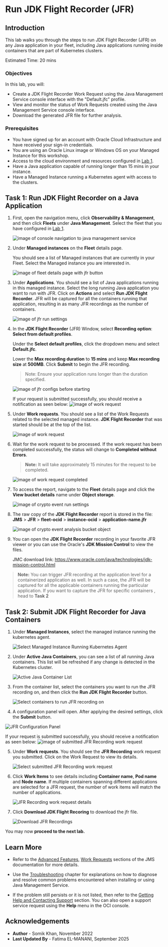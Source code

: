 # Run JDK Flight Recorder (JFR)

## Introduction

This lab walks you through the steps to run JDK Flight Recorder (JFR) on any Java application in your fleet, including Java applications running inside containers that are part of Kubernetes clusters.

Estimated Time: 20 mins

### Objectives

In this lab, you will:

* Create a JDK Flight Recorder Work Request using the Java Management Service console interface with the "Default.jfc" profile.
* View and monitor the status of Work Requests created using the Java Management Service console interface.
* Download the generated JFR file for further analysis.



### Prerequisites

* You have signed up for an account with Oracle Cloud Infrastructure and have received your sign-in credentials.
* You are using an Oracle Linux image or Windows OS on your Managed Instance for this workshop.
* Access to the cloud environment and resources configured in [Lab 1](?lab=set-up-and-enable-advanced-features-on-java-management-service).
* Have a Java application capable of running longer than 15 mins in your instance.
* Have a Managed Instance running a Kubernetes agent with access to the clusters.

## Task 1: Run JDK Flight Recorder on a Java Application

1. First, open the navigation menu, click **Observability & Management**, and then click **Fleets** under **Java Management**. Select the fleet that you have configured in [Lab 1](?lab=set-up-and-enable-advanced-features-on-java-management-service).

    ![image of console navigation to java management service](images/console-navigation-jms.png)

2. Under **Managed instances** on the **Fleet** details page.

    You should see a list of Managed instances that are currently in your Fleet. Select the Managed instance you are interested in.

    ![image of fleet details page with jfr button](images/fleet-managed-instances.png)

3. Under **Applications**. You should see a list of Java applications running in this managed instance. Select the long running Java application you want to run with JFR.  Click on **Actions** and select **Run JDK Flight Recorder**. JFR will be captured for all the containers running that application, resulting in as many JFR recordings as the number of containers.

    ![image of jfr run settings](images/managed-instance-applications-run-jfr.png)

4. In the **JDK Flight Recorder** (JFR) Window, select **Recording option**: **Select from default profiles**.

    Under the **Select default profiles**, click the dropdown menu and select **Default.jfc**.

    Lower the **Max recording duration** to **15 mins** and keep **Max recording size** at **500MB**. Click **Submit** to begin the JFR recording.

    > Note: Ensure your application runs longer than the duration specified.

    ![image of jfr configs before starting](images/jfr-config-start.png)

    If your request is submitted successfully, you should receive a notification as seen below:
    ![image of work request](images/jfr-work-request-started-notification.png)

5. Under **Work requests**. You should see a list of the Work Requests related to the selected managed instance. **JDK Flight Recorder** that was started should be at the top of the list.

    ![image of work request](images/jfr-work-request-started.png)

6. Wait for the work request to be processed. If the work request has been completed successfully, the status will change to **Completed without Errors**.

    > **Note:** It will take approximately 15 minutes for the request to be completed.

    ![image of work request completed](images/jfr-work-request-completed.png)

7. To access the report, navigate to the **Fleet** details page and click the **View bucket details** name under **Object storage**.

    ![image of crypto event run settings](images/fleet-bucket-link.png)

8. The raw copy of the **JDK Flight Recorder** report is stored in the file: **JMS** > **JFR** > **fleet-ocid** > **instance-ocid** > **application-name.jfr**

    ![image of crypto event analysis bucket object](images/jfr-recording-download.png)

9. You can open the **JDK Flight Recorder** recording in your favorite JFR viewer or you can use the Oracle's **JDK Mission Control** to view the files. 

    JMC download link: https://www.oracle.com/java/technologies/jdk-mission-control.html

> **Note:** You can trigger JFR recording at the application level for a containerized application as well. In such a case, the JFR will be captured for all the applicable containers running the particular application. If you want to capture the JFR for specific containers , head to **Task 2**

## Task 2: Submit JDK Flight Recorder for Java Containers

1. Under **Managed Instances**, select the managed instance running the kubernetes agent.

    ![Select Managed Instance Running Kubernetes Agent](images/managed-instance-with-kubernetes-agent.png)

2. Under **Active Java Containers**, you can see a list of all running Java containers. This list will be refreshed if any change is detected in the Kubernetes cluster.

   ![Active Java Container List](images/active-java-container-list.png)

3. From the container list, select the containers you want to run the JFR recording on, and then click the **Run JDK Flight Recorder** button.

   ![Select containers to run JFR recording on](images/select-containers-to-run-JFR.png)

4.  A configuration panel will open. After applying the desired settings, click the **Submit** button.

   ![JFR Configuration Panel](images/JFR-configuration-pannel.png)

   If your request is submitted successfully, you should receive a notification as seen below:
   ![image of submitted JFR Recording work request](images/submitted-JFR-recording-work-request.png)

5. Under **Work requests**. You should see the **JFR Recording** work request you submitted. Click on the Work Request to view its details.

   ![Select submitted JFR Recording work request](images/select-submitted-JFR-work-request.png)

6. Click **Work Items** to see details including **Container name**, **Pod name** and **Node name**. If multiple containers spanning different applications are selected for a JFR request, the number of work items will match the number of applications.

   ![JFR Recording work request details](images/JFR-work-request-details.png)

7. Click **Download JDK Flight Recoring** to download the jfr file.

   ![Download JFR Recordings](images/download-jfr-recodring.png)

You may now **proceed to the next lab.**

## Learn More
 * Refer to the [Advanced Features](https://docs.oracle.com/en-us/iaas/jms/doc/advanced-features.html), [Work Requests](https://docs.oracle.com/en-us/iaas/jms/doc/using-java-management-service.html#GUID-77AEEBC0-93A5-4E99-96D6-BEE0FEE4539F) sections of the JMS documentation for more details.

 * Use the [Troubleshooting](https://docs.oracle.com/en-us/iaas/jms/doc/troubleshooting.html#GUID-2D613C72-10F3-4905-A306-4F2673FB1CD3) chapter for explanations on how to diagnose and resolve common problems encountered when installing or using Java Management Service.

 * If the problem still persists or it is not listed, then refer to the [Getting Help and Contacting Support](https://docs.oracle.com/en-us/iaas/Content/GSG/Tasks/contactingsupport.htm) section. You can also open a support service request using the **Help** menu in the OCI console.

## Acknowledgements

* **Author** - Somik Khan, November 2022
* **Last Updated By** - Fatima EL-MANANI, September 2025
